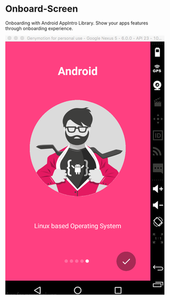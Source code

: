 # Onboard-Screen

Onboarding with Android AppIntro Library. Show your apps features through onboarding experience. 

![Screenshot](https://github.com/Developeit-net/Onboard-Screen/blob/master/ScreenShot%20of%20AppIntro.png)
